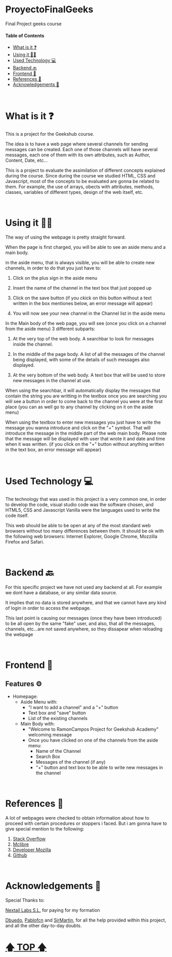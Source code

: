# ProyectoFinalGeeks
Final Project geeks course



#### Table of Contents  


- [What is it ❓](#What-is-it-)
- [Using it 🏃‍♀️](#Using-it-)
- [Used Technology 💻](#Used-Technology-)
- [Backend 🔙](#Backend-) 
- [Frontend 🎨](#Frontend-)  
- [References 🙌](#References-)  
- [Acknowledgements 👏](#Acknowledgements-)


<br>

# What is it ❓

This is a project for the Geekshub course.

The idea is to have a web page where several channels for sending messages can be created. Each one of those channels will have several messages, each 
one of them with its own attributes, such as Author, Content, Date, etc...

This is a project to evaluate the assimilation of different concepts explained during the course. Since during the course we studied HTML, CSS and
Javascript, most of the concepts to be evaluated are gonna be related to them. For example, the use of arrays, obects with attributes, methods, classes, 
variables of different types, design of the web itself, etc.


<br>

# Using it 🏃‍♀️


The way of using  the webpage is pretty straight forward.

When the page is first charged, you will be able to see an aside menu and a main body.

in the aside menu, that is always visible, you will be able to create new channels, in order to do that you just have to:
1. Click on the plus sign in the aside menu

2. Insert the name of the channel in the text box that just popped up

3. Click on the save button (if you ckick on this button without a text written in the box mentiones below, an error message will appear)

4. You will now see your new channel in the Channel list in the aside menu

In the Main body of the web page, you will see (once you click on a channel from the aside menu) 3 different subparts:

1. At the very top of the web body. A searchbar to look for messages inside the channel.

2. In the middle of the page body. A list of all the messages of the channel being displayed, with some of the details of such messages also displayed.

3. At the very bottom of the web body. A text box that will be used to store new messages in the channel at use.

When using the searchbar, it will automatically display the messages that contain the string you are writting in the textbox
once you are searching you will see a button in order to come back to the channel you were at the first place (you can as well go to any channel by 
clicking on it on the aside menu)

When using the textbox to enter new messages you just have to write the message you wanna introduce and click on the "+" symbol. That will introduce the 
message in the middle part of the web main body. Please note that the message will be displayed with user that wrote it and date and time when it was 
written. (if you click on the "+" button without anything written in the text box, an error message will appear)


<br>

# Used Technology 💻

The technology that was used in this project is a very common one, in order to develop the code, visual studio code was the software chosen, and HTML5, 
CSS and Javascript Vanilla were the languages used to write the code itself.

This web should be able to be open at any of the most standard web browsers without too many differences between them. It should be ok with the following 
web browsers: Internet Explorer, Google Chrome, Mozzilla Firefox and Safari. 


<br>

# Backend 🔙

For this specific project we have not used any backend at all. For example we dont have a database, or any similar data source.

It implies that no data is stored anywhere, and that we cannot have any kind of login in order to access the webpage.

This last point is causing our messages (once they have been introduced) to be all open by the same "fake" user, and also, that all the messages, 
channels, etc...are not saved anywhere, so they dissapear when reloading the webpage


<br>

# Frontend 🎨

## Features ⚙️

- Homepage:
	- Aside Menu with:
	  - "I want to add a channel" and a "+" button
	  - Text box and "save" button
	  - List of the existing channels
	- Main Body with:
	  - "Welcome to RamonCampos Project for Geekshub Academy" welcoming message
	  - Once you have clicked on one of the channels from the aside menu:
  	  	- Name of the Channel
  	  	- Search Box
  	  	- Messages of the channel (if any)
  	  	- "+" button and text box to be able to write new messages in the channel  
    

<br>

# References 🙌

A lot of webpages were checked to obtain information about how to proceed with certain procedures or stoppers i faced. But i am gonna have to give 
special mention to the following:

1. [Stack Overflow](https://stackoverflow.com/)
2. [Mclibre](https://www.mclibre.org/)
3. [Developer Mozilla](https://developer.mozilla.org/es/)
4. [Github](https://github.com/)


<br>

# Acknowledgements 👏

Special Thanks to:

[Nextail Labs S.L.](https://nextail.co/) for paying for my formation

[Dbuedo](https://github.com/dbuedo), [Pablofcn](https://github.com/pablofcnNext) and [SirMartin](https://github.com/SirMartin), for all the help provided 
within this project, and all the other day-to-day doubts.





# [🡅 TOP 🡅](#Table-of-Contents)  
